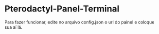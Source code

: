 # Pterodactyl-Panel-Terminal



Para fazer funcionar, edite no arquivo config.json o url do painel e coloque sua aí lá.
